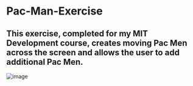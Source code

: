 # Pac-Man-Exercise
## This exercise, completed for my MIT Development course, creates moving Pac Men across the screen and allows the user to add additional Pac Men. 
![image](https://user-images.githubusercontent.com/76220601/111793749-cb211100-8882-11eb-9732-095c16ef3567.png)
